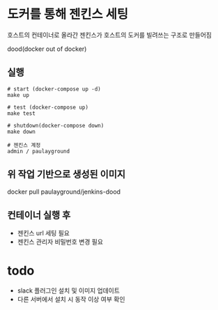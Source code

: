 # 도커를 통해 젠킨스 세팅

호스트의 컨테이너로 올라간 젠킨스가 호스트의 도커를 빌려쓰는 구조로 만들어짐

dood(docker out of docker)

## 실행
```
# start (docker-compose up -d)
make up

# test (docker-compose up)
make test

# shutdown(docker-compose down)
make down

# 젠킨스 계정
admin / paulayground
```

## 위 작업 기반으로 생성된 이미지
docker pull paulayground/jenkins-dood

## 컨테이너 실행 후
- 젠킨스 url 세팅 필요
- 젠킨스 관리자 비밀번호 변경 필요

# todo
- slack 플러그인 설치 및 이미지 업데이트
- 다른 서버에서 설치 시 동작 이상 여부 확인